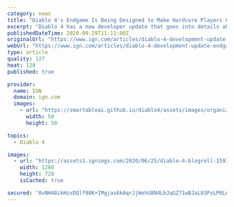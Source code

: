 ```yaml
---
category: news
title: "Diablo 4's Endgame Is Being Designed to Make Hardcore Players Happy"
excerpt: "Diablo 4 has a new developer update that goes into details about skill progression and an endgame that should please hardcore players."
publishedDateTime: 2020-09-29T11:11:00Z
originalUrl: "https://www.ign.com/articles/diablo-4-development-update-endgame"
webUrl: "https://www.ign.com/articles/diablo-4-development-update-endgame"
type: article
quality: 127
heat: 128
published: true

provider:
  name: IGN
  domain: ign.com
  images:
    - url: "https://smartableai.github.io/diablo4/assets/images/organizations/ign.com-50x50.jpg"
      width: 50
      height: 50

topics:
  - Diablo 4

images:
  - url: "https://assets1.ignimgs.com/2020/06/25/diablo-4-blogroll-1593086629440.jpg?width=1280"
    width: 1280
    height: 720
    isCached: true

secured: "0vNH48ikHzxDQlf98K+IMgjas6kAqrJjWehU8N4LbJqGZ71wBJaL83PvLP0LnlYkvU5ssdllbI4y+zyngUS+s4T8NL6inV6pa+sO9av0Zssy3/GPiQTfUvHg9D/CpbAoZdELQGXfMCzY3Igr92k8LQ2ZdwRTAXr6EpAGA0yE/8EM56CtO1rQxkMV5LZxnYD++KmCURmgDKwZJnt4N3M0ciZKnmTkeMPIDnStdDSgTj67L0MX7hh9t7RY+MOoZYIlAkB7BBvRZC9O3tvU1wnn6NawZ7Q+HHrrHNmUHVClpzQAnaHHMWnXj1+JgH1HjVRsAvYAxaSk0zsW54F3OU5TgrnOWbPdJoYy6PGKaAHjJow=;1wWKJIOF7v0tmR9dygPstQ=="
---
```


